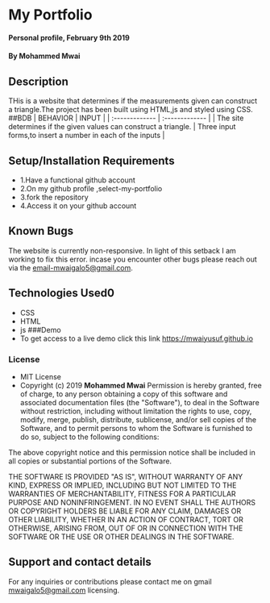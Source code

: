 
# My Portfolio
#### Personal profile, February 9th 2019
#### By **Mohammed Mwai**
## Description
THis is a website that determines if the measurements given can construct a triangle.The project has been built using HTML,js and styled using CSS.
##BDB
| BEHAVIOR                                                                 | INPUT      |
| :-------------                                                           | :------------- |
| The  site determines if the given values can construct a triangle.       | Three input forms,to insert a number in each of the inputs       |  
## Setup/Installation Requirements
* 1.Have a functional github account
* 2.On my github profile ,select-my-portfolio
* 3.fork the repository
* 4.Access it on your github account
## Known Bugs
The website is currently non-responsive. In light of this setback I am working to  fix this error.
incase you encounter other bugs please reach out via the email-mwaigalo5@gmail.com.
## Technologies Used0
* CSS
* HTML
* js
###Demo
 * To get access to a live demo click this link  https://mwaiyusuf.github.io

### License
* MIT License
* Copyright (c) 2019 **Mohammed Mwai**
Permission is hereby granted, free of charge, to any person obtaining a copy of this software and associated documentation files (the "Software"), to deal in the Software without restriction, including without limitation the rights to use, copy, modify, merge, publish, distribute, sublicense, and/or sell copies of the Software, and to permit persons to whom the Software is furnished to do so, subject to the following conditions:

The above copyright notice and this permission notice shall be included in all copies or substantial portions of the Software.

THE SOFTWARE IS PROVIDED "AS IS", WITHOUT WARRANTY OF ANY KIND, EXPRESS OR IMPLIED, INCLUDING BUT NOT LIMITED TO THE WARRANTIES OF MERCHANTABILITY, FITNESS FOR A PARTICULAR PURPOSE AND NONINFRINGEMENT. IN NO EVENT SHALL THE AUTHORS OR COPYRIGHT HOLDERS BE LIABLE FOR ANY CLAIM, DAMAGES OR OTHER LIABILITY, WHETHER IN AN ACTION OF CONTRACT, TORT OR OTHERWISE, ARISING FROM, OUT OF OR IN CONNECTION WITH THE SOFTWARE OR THE USE OR OTHER DEALINGS IN THE SOFTWARE.
## Support and contact details
For any inquiries or contributions please contact me on gmail mwaigalo5@gmail.com
 licensing.
